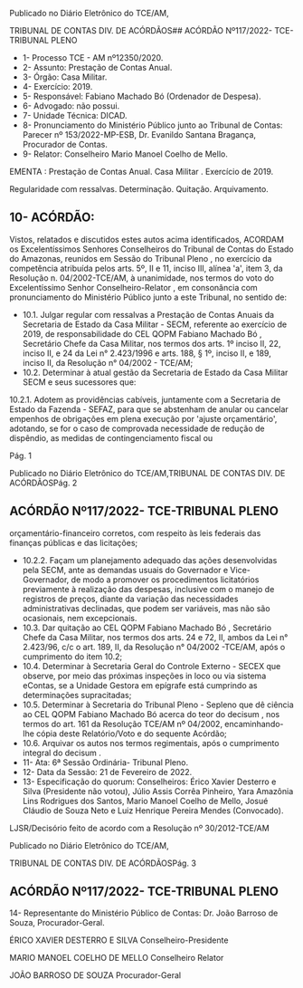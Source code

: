Publicado  no  Diário  Eletrônico do TCE/AM,

TRIBUNAL DE CONTAS DIV. DE ACÓRDÃOS## ACÓRDÃO Nº117/2022- TCE-TRIBUNAL PLENO

- 1- Processo TCE - AM nº12350/2020.
- 2- Assunto: Prestação de Contas Anual.
- 3- Órgão: Casa Militar.
- 4- Exercício: 2019.
- 5- Responsável: Fabiano Machado Bó (Ordenador de Despesa).
- 6- Advogado: não possui.
- 7- Unidade Técnica: DICAD.
- 8- Pronunciamento  do  Ministério  Público  junto  ao  Tribunal  de  Contas: Parecer  nº 153/2022-MP-ESB, Dr. Evanildo Santana Bragança, Procurador de Contas.
- 9- Relator: Conselheiro Mario Manoel Coelho de Mello.

EMENTA : Prestação de Contas Anual. Casa Militar . Exercício de 2019.

Regularidade com ressalvas. Determinação. Quitação. Arquivamento.

## 10-  ACÓRDÃO:

Vistos, relatados e discutidos estes autos acima identificados, ACORDAM os Excelentíssimos Senhores Conselheiros do Tribunal de Contas do Estado do Amazonas, reunidos em Sessão do Tribunal Pleno , no exercício da competência atribuída pelos arts. 5º, II e 11, inciso III, alínea 'a', item 3, da Resolução n. 04/2002-TCE/AM, à unanimidade, nos termos do voto do Excelentíssimo Senhor Conselheiro-Relator , em consonância com pronunciamento do Ministério Público junto a este Tribunal, no sentido de:

- 10.1. Julgar regular  com  ressalvas a Prestação  de  Contas  Anuais  da Secretaria de Estado da Casa Militar - SECM, referente ao exercício de 2019, de responsabilidade do CEL  QOPM Fabiano  Machado  Bó , Secretário  Chefe  da  Casa  Militar,  nos  termos  dos  arts.  1º  inciso  II,  22, inciso II, e 24 da Lei n° 2.423/1996 e arts. 188, § 1º, inciso II, e 189, inciso II, da Resolução n° 04/2002 - TCE/AM;
- 10.2. Determinar à  atual  gestão  da  Secretaria  de  Estado  da  Casa  Militar  SECM e seus sucessores que:

10.2.1. Adotem  as  providências cabíveis, juntamente com  a Secretaria  de  Estado  da  Fazenda  -  SEFAZ,  para  que  se abstenham de anular ou cancelar empenhos de obrigações em plena execução por 'ajuste orçamentário', adotando, se for o  caso  de  comprovada  necessidade  de  redução  de dispêndio, as medidas  de contingenciamento fiscal ou

Pág. 1

Publicado  no  Diário  Eletrônico do TCE/AM,TRIBUNAL DE CONTAS DIV. DE ACÓRDÃOSPág. 2

## ACÓRDÃO Nº117/2022- TCE-TRIBUNAL PLENO

orçamentário-financeiro corretos, com respeito às leis federais das finanças públicas e das licitações;

- 10.2.2. Façam um planejamento adequado das ações desenvolvidas  pela  SECM,  ante  as  demandas  usuais  do Governador  e  Vice-Governador,  de  modo  a  promover  os procedimentos  licitatórios previamente  à  realização das despesas,  inclusive  com  o  manejo  de  registros  de  preços, diante da variação das necessidades administrativas declinadas, que podem ser variáveis, mas não são ocasionais, nem excepcionais.
- 10.3. Dar quitação ao CEL QOPM Fabiano Machado Bó , Secretário Chefe da Casa Militar, nos termos dos arts. 24 e 72, II, ambos da Lei n° 2.423/96, c/c o art. 189, II, da Resolução  n° 04/2002 -TCE/AM,  após  o cumprimento do item 10.2;
- 10.4. Determinar à  Secretaria  Geral  do  Controle  Externo  -  SECEX  que observe,  por  meio  das  próximas  inspeções in  loco ou  via  sistema  eContas, se a Unidade Gestora em epígrafe está cumprindo as determinações supracitadas;
- 10.5. Determinar à  Secretaria do Tribunal Pleno - Sepleno que dê ciência ao CEL  QOPM Fabiano  Machado  Bó acerca  do  teor  do decisum , nos termos do art. 161 da Resolução TCE/AM nº 04/2002, encaminhando-lhe cópia deste Relatório/Voto e do sequente Acórdão;
- 10.6. Arquivar os autos nos termos regimentais, após o cumprimento integral do decisum .
- 11-  Ata: 6ª Sessão Ordinária- Tribunal Pleno.
- 12-  Data da Sessão: 21 de Fevereiro de 2022.
- 13-  Especificação do quorum: Conselheiros: Érico Xavier Desterro e Silva (Presidente não votou),  Júlio  Assis  Corrêa  Pinheiro,  Yara  Amazônia  Lins  Rodrigues  dos  Santos, Mario Manoel Coelho de Mello, Josué Cláudio de Souza Neto e Luiz Henrique Pereira Mendes (Convocado).

LJSR/Decisório feito de acordo com a Resolução nº 30/2012-TCE/AM

Publicado  no  Diário  Eletrônico do TCE/AM,

TRIBUNAL DE CONTAS DIV. DE ACÓRDÃOSPág. 3

## ACÓRDÃO Nº117/2022- TCE-TRIBUNAL PLENO

14-  Representante  do  Ministério  Público  de  Contas: Dr.  João  Barroso  de  Souza, Procurador-Geral.

ÉRICO XAVIER DESTERRO E SILVA Conselheiro-Presidente

MARIO MANOEL COELHO DE MELLO Conselheiro Relator

JOÃO BARROSO DE SOUZA Procurador-Geral